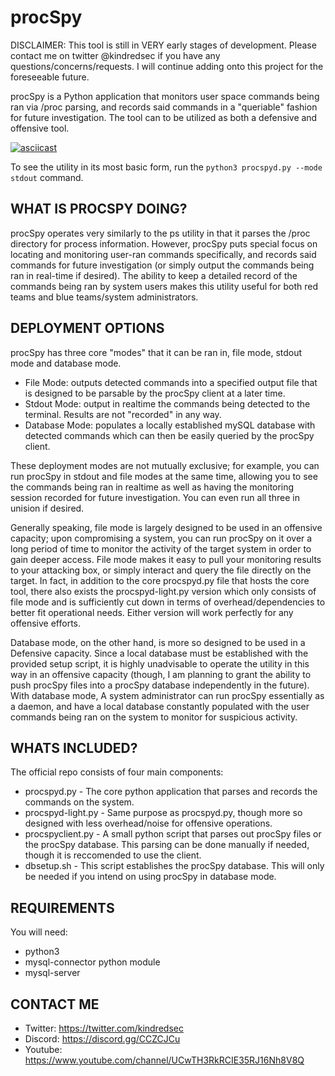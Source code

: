 # procSpy
DISCLAIMER: This tool is still in VERY early stages of development. Please contact me on twitter @kindredsec if you have any questions/concerns/requests. I will continue adding onto this project for the foreseeable future.

procSpy is a Python application that monitors user space commands being ran via /proc parsing, and records said commands in a "queriable" fashion for future investigation. The tool can to be utilized as both a defensive and offensive tool.

[![asciicast](https://asciinema.org/a/244739.svg)](https://asciinema.org/a/244739)

To see the utility in its most basic form, run the `python3 procspyd.py --mode stdout` command. 

WHAT IS PROCSPY DOING?
-------------------
procSpy operates very similarly to the ps utility in that it parses the /proc directory for process information. However, procSpy puts special focus on locating and monitoring user-ran commands specifically, and records said commands for future investigation (or simply output the commands being ran in real-time if desired). The ability to keep a detailed record of the commands being ran by system users makes this utility useful for both red teams and blue teams/system administrators.

DEPLOYMENT OPTIONS
-------------------
procSpy has three core "modes" that it can be ran in, file mode, stdout mode and database mode.
* File Mode: outputs detected commands into a specified output file that is designed to be parsable by the procSpy client at a later time.
* Stdout Mode: output in realtime the commands being detected to the terminal. Results are not "recorded" in any way.
* Database Mode: populates a locally established mySQL database with detected commands which can then be easily queried by the procSpy client.

These deployment modes are not mutually exclusive; for example, you can run procSpy in stdout and file modes at the same time, allowing you to see the commands being ran in realtime as well as having the monitoring session recorded for future investigation. You can even run all three in unision if desired.

Generally speaking, file mode is largely designed to be used in an offensive capacity; upon compromising a system, you can run procSpy on it over a long period of time to monitor the activity of the target system in order to gain deeper access. File mode makes it easy to pull your monitoring results to your attacking box, or simply interact and query the file directly on the target. In fact, in addition to the core procspyd.py file that hosts the core tool, there also exists the procspyd-light.py version which only consists of file mode and is sufficiently cut down in terms of overhead/dependencies to better fit operational needs. Either version will work perfectly for any offensive efforts.

Database mode, on the other hand, is more so designed to be used in a Defensive capacity. Since a local database must be established with the provided setup script, it is highly unadvisable to operate the utility in this way in an offensive capacity (though, I am planning to grant the ability to push procSpy files into a procSpy database independently in the future). With database mode, A system administrator can run procSpy essentially as a daemon, and have a local database constantly populated with the user commands being ran on the system to monitor for suspicious activity. 

WHATS INCLUDED?
----------------
The official repo consists of four main components:
* procspyd.py - The core python application that parses and records the commands on the system.
* procspyd-light.py - Same purpose as procspyd.py, though more so designed with less overhead/noise for offensive operations.
* procspyclient.py - A small python script that parses out procSpy files or the procSpy database. This parsing can be done manually if needed, though it is reccomended to use the client.
* dbsetup.sh - This script establishes the procSpy database. This will only be needed if you intend on using procSpy in database mode.

REQUIREMENTS
--------------
You will need:
* python3
* mysql-connector python module
* mysql-server

CONTACT ME
-------------
* Twitter: https://twitter.com/kindredsec
* Discord: https://discord.gg/CCZCJCu
* Youtube: https://www.youtube.com/channel/UCwTH3RkRCIE35RJ16Nh8V8Q




